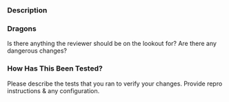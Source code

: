 ### Description


### Dragons

Is there anything the reviewer should be on the lookout for? Are there any dangerous changes?


### How Has This Been Tested?

Please describe the tests that you ran to verify your changes. Provide repro instructions & any configuration.

